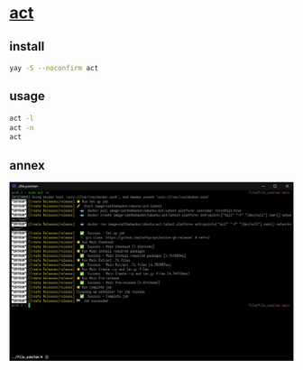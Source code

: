 # [act](https://github.com/nektos/act)

## install

```sh
yay -S --noconfirm act
```

## usage

```sh
act -l
act -n
act
```

## annex

![act](/_image/bin/_arch/act.png)
